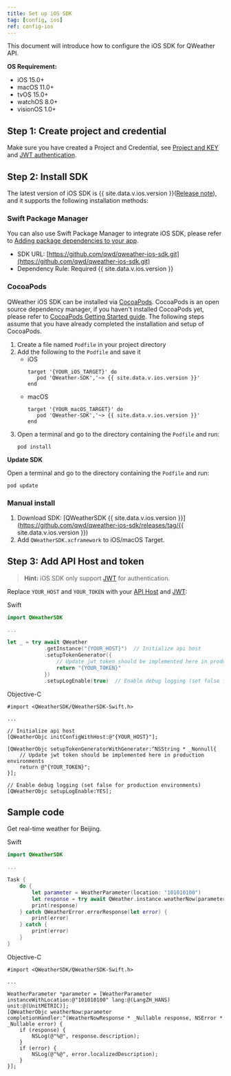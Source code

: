 ```yaml
---
title: Set up iOS SDK
tag: [config, ios]
ref: config-ios
---
```


This document will introduce how to configure the iOS SDK for QWeather API.

**OS Requirement:**

- iOS 15.0+
- macOS 11.0+
- tvOS 15.0+
- watchOS 8.0+
- visionOS 1.0+

## Step 1: Create project and credential

Make sure you have created a Project and Credential, see [Project and KEY](/en/docs/configuration/project-and-key/) and [JWT authentication](/en/docs/configuration/authentication/#json-web-token).

## Step 2: Install SDK

The latest version of iOS SDK is {{ site.data.v.ios.version }}([Release note](https://blog.qweather.com/release/sdk/)), and it supports the following installation methods:

### Swift Package Manager

You can also use Swift Package Manager to integrate iOS SDK, please refer to [Adding package dependencies to your app](https://developer.apple.com/documentation/xcode/adding-package-dependencies-to-your-app).

* SDK URL: [https://github.com/qwd/qweather-ios-sdk.git](https://github.com/qwd/qweather-ios-sdk.git)
* Dependency Rule: Required {{ site.data.v.ios.version }}

### CocoaPods

QWeather iOS SDK can be installed via [CocoaPods](https://cocoapods.org/). CocoaPods is an open source dependency manager, if you haven't installed CocoaPods yet, please refer to [CocoaPods Getting Started guide](https://guides.cocoapods.org/using/getting-started.html). The following steps assume that you have already completed the installation and setup of CocoaPods.

1. Create a file named `Podfile` in your project directory
2. Add the following to the `Podfile` and save it
   - iOS
     ```
     target '{YOUR_iOS_TARGET}' do
        pod 'QWeather-SDK','~> {{ site.data.v.ios.version }}'
     end
     ```
   - macOS
     ```
     target '{YOUR_macOS_TARGET}' do
        pod 'QWeather-SDK','~> {{ site.data.v.ios.version }}'
     end
     ```
3. Open a terminal and go to the directory containing the `Podfile` and run:
   ```
   pod install
   ```

**Update SDK**

Open a terminal and go to the directory containing the `Podfile` and run:

```
pod update
```

### Manual install

1. Download SDK: [QWeatherSDK {{ site.data.v.ios.version }}](https://github.com/qwd/qweather-ios-sdk/releases/tag/{{ site.data.v.ios.version }})
2. Add `QWeatherSDK.xcframework` to iOS/macOS Target.

## Step 3: Add API Host and token


> **Hint:** iOS SDK only support [JWT](/docs/configuration/authentication/#json-web-token) for authentication.

Replace `YOUR_HOST` and `YOUR_TOKEN` with your [API Host](/en/docs/configuration/api-config/#api-host) and [JWT](/docs/configuration/authentication/#json-web-token):

Swift

```swift
import QWeatherSDK

...

let _ = try await QWeather
            .getInstance("{YOUR_HOST}")  // Initialize api host
            .setupTokenGenerator({  
                // Update jwt token should be implemented here in production environments
                return "{YOUR_TOKEN}" 
            })
            .setupLogEnable(true)  // Enable debug logging (set false for production environments)
```

Objective-C


```objc
#import <QWeatherSDK/QWeatherSDK-Swift.h>

...

// Initialize api host
[QWeatherObjc initConfigWithHost:@"{YOUR_HOST}"];

[QWeatherObjc setupTokenGeneratorWithGenerater:^NSString * _Nonnull{
    // Update jwt token should be implemented here in production environments
    return @"{YOUR_TOKEN}";
}];

// Enable debug logging (set false for production environments)
[QWeatherObjc setupLogEnable:YES];
```

## Sample code

Get real-time weather for Beijing.
  
Swift

```swift
import QWeatherSDK

...

Task {
    do {
        let parameter = WeatherParameter(location: "101010100")
        let response = try await QWeather.instance.weatherNow(parameter)
        print(response)
    } catch QWeatherError.errorResponse(let error) {
        print(error)
    } catch {
        print(error)
    }
}
```        

Objective-C

```objc
#import <QWeatherSDK/QWeatherSDK-Swift.h>

...

WeatherParameter *parameter = [WeatherParameter instanceWithLocation:@"101010100" lang:@(LangZH_HANS) unit:@(UnitMETRIC)];
[QWeatherObjc weatherNow:parameter completionHandler:^(WeatherNowResponse * _Nullable response, NSError * _Nullable error) {
    if (response) {
        NSLog(@"%@", response.description);
    }
    if (error) {
        NSLog(@"%@", error.localizedDescription);
    }
}];
```
